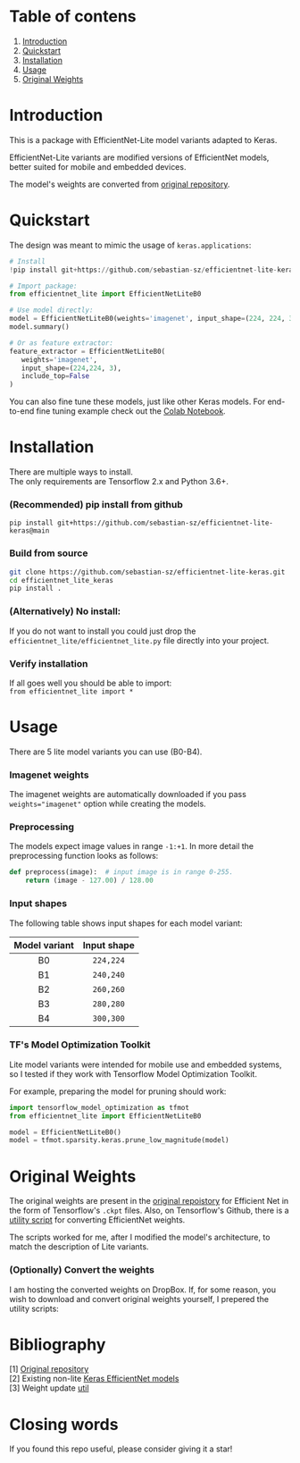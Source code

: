 # Table of contens
1. [Introduction](https://github.com/sebastian-sz/efficientnet-lite-keras#introduction)
2. [Quickstart](https://github.com/sebastian-sz/efficientnet-lite-keras#quickstart)
3. [Installation](https://github.com/sebastian-sz/efficientnet-lite-keras#installation)
4. [Usage](https://github.com/sebastian-sz/efficientnet-lite-keras#usage)
5. [Original Weights](https://github.com/sebastian-sz/efficientnet-lite-keras#original-weights)

# Introduction
This is a package with EfficientNet-Lite model variants adapted to Keras.  

EfficientNet-Lite variants are modified versions of EfficientNet models, better suited for mobile and embedded devices.   

The model's weights are converted from [original repository](https://github.com/tensorflow/tpu/blob/master/models/official/efficientnet/lite/).

# Quickstart
The design was meant to mimic the usage of `keras.applications`:
```python
# Install
!pip install git+https://github.com/sebastian-sz/efficientnet-lite-keras@main

# Import package:
from efficientnet_lite import EfficientNetLiteB0

# Use model directly:
model = EfficientNetLiteB0(weights='imagenet', input_shape=(224, 224, 3))
model.summary()

# Or as feature extractor:
feature_extractor = EfficientNetLiteB0(
   weights='imagenet', 
   input_shape=(224,224, 3),
   include_top=False
)
```

You can also fine tune these models, just like other Keras models. For end-to-end fine tuning example check out the [Colab Notebook](https://colab.research.google.com/drive/1d_TJGYt68SBmCDnrNEGOz8XKbKNm_7tY?usp=sharing).

# Installation
There are multiple ways to install.  
The only requirements are Tensorflow 2.x and Python 3.6+.

### (Recommended) pip install from github
`pip install git+https://github.com/sebastian-sz/efficientnet-lite-keras@main`

### Build from source
```bash
git clone https://github.com/sebastian-sz/efficientnet-lite-keras.git  
cd efficientnet_lite_keras  
pip install .
```

### (Alternatively) No install:
If you do not want to install you could just drop the `efficientnet_lite/efficientnet_lite.py` file directly into your project.

### Verify installation
If all goes well you should be able to import:  
`from efficientnet_lite import *` 

# Usage
There are 5 lite model variants you can use (B0-B4).

### Imagenet weights
The imagenet weights are automatically downloaded if you pass `weights="imagenet"` option while creating the models.

### Preprocessing
The models expect image values in range `-1:+1`. In more detail the preprocessing function looks as follows:  
```python
def preprocess(image):  # input image is in range 0-255.
    return (image - 127.00) / 128.00
```

### Input shapes
The following table shows input shapes for each model variant:

| Model variant | Input shape |
|:-------------:|:-----------:|
|       B0      | `224,224`  |
|       B1      | `240,240`  |
|       B2      | `260,260`   |
|       B3      | `280,280`   |
|       B4      | `300,300`   |

### TF's Model Optimization Toolkit
Lite model variants were intended for mobile use and embedded systems, so I tested if
they work with Tensorflow Model Optimization Toolkit.

For example, preparing the model for pruning should work:
```python
import tensorflow_model_optimization as tfmot
from efficientnet_lite import EfficientNetLiteB0

model = EfficientNetLiteB0()
model = tfmot.sparsity.keras.prune_low_magnitude(model)
```


# Original Weights
The original weights are present in the
[original repoistory](https://github.com/tensorflow/tpu/blob/master/models/official/efficientnet/lite/)
for Efficient Net in the form of Tensorflow's `.ckpt` files. Also, on Tensorflow's
Github, there is a [utility script](https://github.com/tensorflow/tensorflow/blob/master/tensorflow/python/keras/applications/efficientnet_weight_update_util.py)
for converting EfficientNet weights.

The scripts worked for me, after I modified the model's architecture, to match the
description of Lite variants.

### (Optionally) Convert the weights
I am hosting the converted weights on DropBox. If, for some reason, you wish to download and convert original weights yourself, I prepered the utility scripts:  

# Bibliography
[1] [Original repository](https://github.com/tensorflow/tpu/tree/master/models/official/efficientnet/lite)  
[2] Existing non-lite [Keras EfficientNet models](https://github.com/tensorflow/tensorflow/blob/master/tensorflow/python/keras/applications/efficientnet.py)  
[3] Weight update [util](https://github.com/tensorflow/tensorflow/blob/master/tensorflow/python/keras/applications/efficientnet_weight_update_util.py)  

# Closing words
If you found this repo useful, please consider giving it a star!
